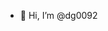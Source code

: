 - 👋 Hi, I’m @dg0092


<!---
dg0092/dg0092 is a ✨ special ✨ repository because its `README.md` (this file) appears on your GitHub profile.
You can click the Preview link to take a look at your changes.
--->
